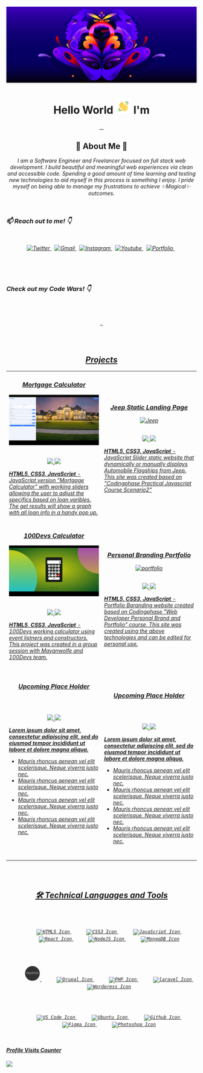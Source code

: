 <!-- MY BANNER SECTION -->

[![Discord HQ blog post](images/1_OwhFqcgiiuLEUOGfTN3aEg.png)](https://discord.com/blog/an-update-on-racial-equity-at-discord-through-inclusion-diversity-and-purpose-efforts)

<!-- MY INTRO SECTION -->
<h1 align="center"> Hello World <img src="images/wave.gif" width="40px" height="40px"> I'm </h1>
<p align="center">
    <a href="https://github.com/rayanthoney" target="_blank" >
    <img height="35px" src="https://img.shields.io/badge/-R%20A%20Y-bb100c?style=plastic&for-the-badge&labelColor=black&logo=Apache&logoColor=b39700  " alt="">&nbsp;&nbsp;
    <img height="35px" src="https://img.shields.io/badge/-A%20N%20T%20H%20O%20N%20E%20Y-074a2e?style=plastic&for-the-badge&labelColor=black&logo=ApacheKylin&logoColor=b39700  " alt="">
    </a>
</p>

<!-- MY ABOUT ME SECTION -->

<h2 align="center">🎇 About Me 🌟 </h2>
<p align="center" >
<em>I am a Software Engineer and Freelancer focused on full stack web development. I build beautiful and meaningful web experiences via clean and accessible code. Spending a good amount of time learning and testing new technologies to aid myself in this process is something I enjoy. I pride myself on being able to manage my frustrations to achieve ✨Magical✨ outcomes.<em>
</p>
<br>

<!-- MY SOCIAL MEDIA SECTION -->
<h3 align="left">📫 Reach out to me! 👇</h3>
<br>
<p align="center">
    <a href="https://twitter.com/rayanthoney" target="_blank">
        <img height="20"  src="https://img.shields.io/badge/-@RayAnthoney-1a8cd8?style=plastic&labelColor=black&logo=twitter&logoColor=white&logoWidth=17" alt="Twitter">
    </a>&nbsp;
	<a href="mailto:rmaxey911@gmail.com" target="_blank">
        <img height="20"  src="https://img.shields.io/badge/-rmaxey911@gmail-ea4336?style=plastic&labelColor=black&logo=gmail&logoColor=white&logoWidth=17" alt="Gmail">
    </a>&nbsp;
    <a href="https://instagram.com/rayanthoney" target="_blank">
        <img height="20"  src="https://img.shields.io/badge/-RayAnthoney-8d48c1?style=plastic&labelColor=black&logo=instagram&logoColor=white&logoWidth=17" alt="Instagram">
    </a>&nbsp;
    <a href="https://www.youtube.com/channel/UCDW8GTuI220OFKhjWlmoa8Q" target="_blank">
        <img height="20" src="https://img.shields.io/badge/-RayAnthoney-d01c28?style=plastic&labelColor=black&logo=youtube&logoColor=white&logoWidth=17" alt="Youtube">
    </a>&nbsp;
    <a href="https://rayanthoney.com" target="_blank">
        <img height="20" src="https://img.shields.io/badge/-rayanthoney.com-4900f5?style=plastic&labelColor=black&logo=firefox&logoColor=white&logoWidth=17" alt="Portfolio">
    </a>&nbsp;
</p>

<br/>
<br/>
<br/>

<h3 align="left">Check out my Code Wars! 👇</h3>

<br>
<br>

<p align="center">
    <a href="https://github.com/rayanthoney/100Devs-Bootcamp/tree/master/code-wars" target="_blank" >
    <img height="30px" src="https://img.shields.io/badge/-C%20O%20D%20E%20&nbsp;W%20A%20R%20S-b1361e?style=plastic&for-the-badge&labelColor=black&logo=codewars&logoColor=b1361e  " alt="">&nbsp;&nbsp;
</p>

<br/>
<br/>

<!-- MY PERSONAL PROJECTS SECTION -->
<h2 align="center">Projects</h2>

<div align="center">
	<table>
		<tr>
			<td width="50%">
				<h3 align="center">
				Mortgage Calculator
				</h3>
				<div align="center">
					<a href="https://youtu.be/XQqhiYAtR9g">
						<img src="images/cp-mortgage.gif" alt="JavaScript Jeopardy app" height="100%"/>
					</a>
					<br>
					<br>
					<p>
						<a href="https://github.com/rayanthoney/CodingPhase-Labs/tree/master/practical-javascipt/scenario4-mortgage-calculator" target="_blank">
							<img src="https://img.shields.io/badge/Repo-lightgrey?style=for-the-badge&logo=github"/>
						</a>
						<a href="https://youtu.be/XQqhiYAtR9g" target="_blank">
							<img src="https://img.shields.io/badge/-demo-red?style=for-the-badge&color=4900f5"/>
						</a>
					</p>
					<p align=left><strong>HTML5, CSS3, JavaScript</strong> - JavaScript version "Mortgage Calculator" with working sliders allowing the user to adjust the specifics based on loan varibles. The get results will show a graph with all loan info in a handy pop up.</p>
				</div>
			</td>
			<td width="50%">
				<h3 align="center">
				Jeep Static Landing Page
				</h3>
				<div align="center" >
					<a href="https://youtu.be/5jFlzKsPbEo">
						<img src="images/cp-jeep-landing.gif" alt="Jeep" height="100%"/>
					</a>
					<br>
					<br>
					<p>
						<a href="https://github.com/rayanthoney/CodingPhase-Labs/tree/master/practical-javascipt/scenario2-jeep-autosite" target="_blank">
							<img src="https://img.shields.io/badge/Repo-lightgrey?style=for-the-badge&logo=github"/>
						</a>
						<a href="https://youtu.be/5jFlzKsPbEo" target="_blank">
							<img src="https://img.shields.io/badge/-demo-red?style=for-the-badge&color=4900f5"/>
						</a>
					</p>
					 <p align=left><strong>HTML5, CSS3, JavaScript</strong> - JavaScript Slider static website that dynamically or manually displays Automobile Flagships from Jeep. This site was created based on "Codingphase Practical Javascript Course Scenario2" </p>
				</div>
			</td>
		</tr>
		<!-- Third Row  -->
		<tr>
			<td width="50%">
				<h3 align="center">
				100Devs Calculator
				</h3>
				<div align="center" >
					<a href="#">
						<img src="images/100Devs-calc.gif" alt="100Devs Calculator" height="100%"/>
					</a>
					<br>
					<br>
					<p>
						<a href="https://github.com/rayanthoney/100Devs-Bootcamp/tree/master/homework-layouts/100Devs-Calculator" target="_blank">
							<img src="https://img.shields.io/badge/Repo-lightgrey?style=for-the-badge&logo=github"/>
						</a>
						<a href="DEMO LINK HERE" target="_blank">
							<img src="https://img.shields.io/badge/-demo-red?style=for-the-badge&color=4900f5"/>
						</a>
					</p>
					<p align=left><strong>HTML5, CSS3, JavaScript</strong> - 100Devs working calculator using event listners and constructors. This project was created in a group session with Mayanwolfe and 100Devs team.
					<br>
					<br>
					</p>
				</div>
			</td>
			<td width="50%">
				<h3 align="center">
				Personal Branding Portfolio
				</h3>
				<div align="center" >
					<a href="https://youtu.be/fG-hlfwyhhE">
						<img src="images/cp-branding.gif" alt="portfolio" height="100%"/>
					</a>
					<br>
					<br>
					<p>
						<a href="https://github.com/rayanthoney/CodingPhase-Labs/tree/master/branding-portfolio" target="_blank">
							<img src="https://img.shields.io/badge/Repo-lightgrey?style=for-the-badge&logo=github"/>
						</a>
						<a href="https://youtu.be/fG-hlfwyhhE" target="_blank">
							<img src="https://img.shields.io/badge/-demo-red?style=for-the-badge&color=4900f5"/>
						</a>
					</p>
					<p align=left><strong>HTML5, CSS3, JavaScript</strong> - Portfolio Baranding website created based on Codingphase "Web Developer Personal Brand and Portfolio"
					course. This site was created using the above technologies and can be edited for personal use.</p>
				</div>
			</td>
		</tr>
		<tr>
			<td width="50%">
				<h3 align="center">
				Upcoming Place Holder
				</h3>
				<div align="center" >
					<a href="#">
						<img src="" alt="" height="100%"/>
					</a>
					<br>
					<br>
					<p>
						<a href="https://github.com/rayanthoney/100Devs-Bootcamp/tree/master/homework-layouts/100Devs-Calculator" target="_blank">
							<img src="https://img.shields.io/badge/Repo-lightgrey?style=for-the-badge&logo=github"/>
						</a>
						<a href="DEMO LINK HERE" target="_blank">
							<img src="https://img.shields.io/badge/-demo-red?style=for-the-badge&color=4900f5"/>
						</a>
					</p>
					<p align=left><strong>Lorem ipsum dolor sit amet, consectetur adipiscing elit, sed do eiusmod tempor incididunt ut labore et dolore magna aliqua.</strong></p>
					<ul align=left>
					<li>Mauris rhoncus aenean vel elit scelerisque. Neque viverra justo nec.
					</li>
					<li>Mauris rhoncus aenean vel elit scelerisque. Neque viverra justo nec.
					</li>
					<li>Mauris rhoncus aenean vel elit scelerisque. Neque viverra justo nec.
					</li>
					<li>Mauris rhoncus aenean vel elit scelerisque. Neque viverra justo nec.
					</li>
					</p>
					<br>
					<br>
					</p>
				</div>
			</td>
			<td width="50%">
				<h3 align="center">
				Upcoming Place Holder
				</h3>
				<div align="center" >
					<a href="https://youtu.be/fG-hlfwyhhE">
						<img src="" alt="" height="100%"/>
					</a>
					<br>
					<br>
					<p>
						<a href="https://github.com/rayanthoney/jm_threejs_3d_ai" target="_blank">
							<img src="https://img.shields.io/badge/Repo-lightgrey?style=for-the-badge&logo=github"/>
						</a>
						<a href="https://youtu.be/fG-hlfwyhhE" target="_blank">
							<img src="https://img.shields.io/badge/-demo-red?style=for-the-badge&color=4900f5"/>
						</a>
					</p>
					<p align=left><strong>Lorem ipsum dolor sit amet, consectetur adipiscing elit, sed do eiusmod tempor incididunt ut labore et dolore magna aliqua.</strong></p>
					<ul align=left>
					<li>Mauris rhoncus aenean vel elit scelerisque. Neque viverra justo nec.
					</li>
					<li>Mauris rhoncus aenean vel elit scelerisque. Neque viverra justo nec.
					</li>
					<li>Mauris rhoncus aenean vel elit scelerisque. Neque viverra justo nec.
					</li>
					<li>Mauris rhoncus aenean vel elit scelerisque. Neque viverra justo nec.
					</li>
					</p>
				</div>
			</td>
		</tr>
	</table>
</div>
<br>
<br>

<!-- MY TECHNOLOGY TOOLS SECTION -->
<h2 align="center">🛠 Technical Languages and Tools </h2>
<br>
<br>

<div>
	<p align="center">
		<code><img width="40px" style="margin-left: 40px" src="https://cdn.jsdelivr.net/gh/devicons/devicon/icons/html5/html5-original.svg" alt="HTML5 Icon"></code>&nbsp;<code><img width="40px" style="margin-left: 40px" src="https://cdn.jsdelivr.net/gh/devicons/devicon/icons/css3/css3-original.svg"alt="CSS3 Icon"></code>&nbsp;<code><img width="40px" style="margin-left: 40px" src="https://cdn.jsdelivr.net/gh/devicons/devicon/icons/javascript/javascript-original.svg"alt="JavaScript Icon"></code>&nbsp;<code><img width="40px" style="margin-left: 40px" src="https://cdn.jsdelivr.net/gh/devicons/devicon/icons/react/react-original.svg"alt="React Icon"></code>&nbsp;<code><img width="40px" style="margin-left: 40px" src="https://cdn.jsdelivr.net/gh/devicons/devicon/icons/nodejs/nodejs-original.svg" alt="NodeJS Icon"></code>&nbsp;<code><img width="40px" style="margin-left: 40px" src="https://cdn.jsdelivr.net/gh/devicons/devicon/icons/mongodb/mongodb-original.svg" alt="MongoDB Icon"></code>
	</p>

<br>
<br>
	<p align="center">
		<code><img width="40px" style="margin-left: 40px" color="teal" src="images/express.png"alt="Express Icon"></code>&nbsp;<code><img width="40px" style="margin-left: 40px" src="https://cdn.jsdelivr.net/gh/devicons/devicon/icons/drupal/drupal-plain.svg"alt="Drupal Icon"></code>&nbsp;<code><img width="40px" style="margin-left: 40px" src="https://cdn.jsdelivr.net/gh/devicons/devicon/icons/php/php-plain.svg"alt="PHP Icon"></code>&nbsp;<code><img width="40px" style="margin-left: 40px" src="https://cdn.jsdelivr.net/gh/devicons/devicon/icons/laravel/laravel-plain.svg"alt="laravel Icon"></code>&nbsp;<code><img width="40px" style="margin-left: 40px" src="https://cdn.jsdelivr.net/gh/devicons/devicon/icons/wordpress/wordpress-plain.svg"alt="Wordpress Icon"></code>
	</p>
<br>
<br>
	<p align="center">
		<code><img width="40px" style="margin-left: 40px" src="https://cdn.jsdelivr.net/gh/devicons/devicon/icons/vscode/vscode-original.svg"alt="VS Code Icon"></code>&nbsp;<code><img width="40px" style="margin-left: 40px" src="https://cdn.jsdelivr.net/gh/devicons/devicon/icons/ubuntu/ubuntu-plain.svg"alt="Ubuntu Icon"></code>&nbsp;<code><img width="40px" style="margin-left: 40px" src="https://api.iconify.design/logos:github-octocat.svg"alt="Github Icon"></code>&nbsp;<code><img width="40px" style="margin-left: 40px" src="https://cdn.jsdelivr.net/gh/devicons/devicon/icons/figma/figma-original.svg"alt="Figma Icon"></code>&nbsp;<code><img width="40px" style="margin-left: 40px" src="https://cdn.jsdelivr.net/gh/devicons/devicon/icons/photoshop/photoshop-line.svg"alt="Photoshop Icon"></code>
	</p>
</div>

<br>

<!-- MY VISITOR COUNTER SECTION -->
<h4 align="left">Profile Visits Counter<h4>

![](https://komarev.com/ghpvc/?username=rayanthoney-username&color=dc143c&style=plastic&label=WELCOME+VISITORS)
